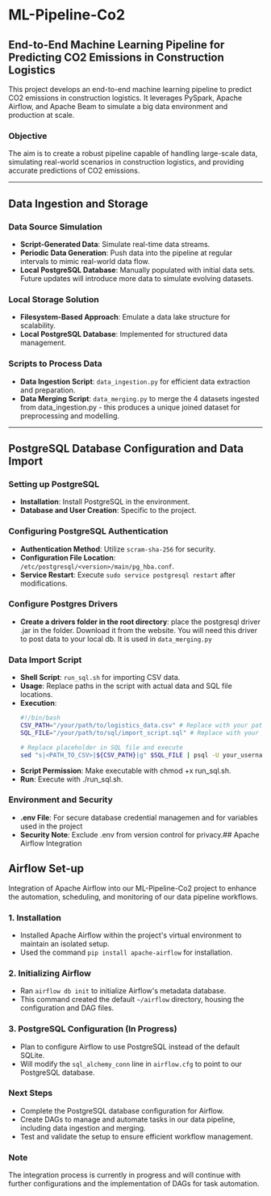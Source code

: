 # ML-Pipeline-Co2
## End-to-End Machine Learning Pipeline for Predicting CO2 Emissions in Construction Logistics

This project develops an end-to-end machine learning pipeline to predict CO2 emissions in construction logistics. It leverages PySpark, Apache Airflow, and Apache Beam to simulate a big data environment and production at scale.

### Objective
The aim is to create a robust pipeline capable of handling large-scale data, simulating real-world scenarios in construction logistics, and providing accurate predictions of CO2 emissions.

---

## Data Ingestion and Storage

### Data Source Simulation
- **Script-Generated Data**: Simulate real-time data streams.
- **Periodic Data Generation**: Push data into the pipeline at regular intervals to mimic real-world data flow.
- **Local PostgreSQL Database**: Manually populated with initial data sets. Future updates will introduce more data to simulate evolving datasets.

### Local Storage Solution
- **Filesystem-Based Approach**: Emulate a data lake structure for scalability.
- **Local PostgreSQL Database**: Implemented for structured data management.

### Scripts to Process Data
- **Data Ingestion Script**: `data_ingestion.py` for efficient data extraction and preparation.
- **Data Merging Script**: `data_merging.py` to merge the 4 datasets ingested from data_ingestion.py - this produces a unique joined dataset for preprocessing and modelling.
---

## PostgreSQL Database Configuration and Data Import

### Setting up PostgreSQL
- **Installation**: Install PostgreSQL in the environment.
- **Database and User Creation**: Specific to the project.

### Configuring PostgreSQL Authentication
- **Authentication Method**: Utilize `scram-sha-256` for security.
- **Configuration File Location**: `/etc/postgresql/<version>/main/pg_hba.conf`.
- **Service Restart**: Execute `sudo service postgresql restart` after modifications.

### Configure Postgres Drivers
- **Create a drivers folder in the root directory**: place the postgresql driver .jar in the folder. Download it from the website. You will need this driver to post data to your local db. It is used in `data_merging.py`

### Data Import Script
- **Shell Script**: `run_sql.sh` for importing CSV data.
- **Usage**: Replace paths in the script with actual data and SQL file locations.
- **Execution**:
   ```bash
   #!/bin/bash
   CSV_PATH="/your/path/to/logistics_data.csv" # Replace with your path
   SQL_FILE="/your/path/to/sql/import_script.sql" # Replace with your path

   # Replace placeholder in SQL file and execute
   sed "s|<PATH_TO_CSV>|${CSV_PATH}|g" $SQL_FILE | psql -U your_username -d your_database
- **Script Permission**: Make executable with chmod +x run_sql.sh.
- **Run**: Execute with ./run_sql.sh.

### Environment and Security
- **.env File**: For secure database credential managemen and for variables used in the project
- **Security Note**: Exclude .env from version control for privacy.## Apache Airflow Integration


## Airflow Set-up
Integration of Apache Airflow into our ML-Pipeline-Co2 project to enhance the automation, scheduling, and monitoring of our data pipeline workflows.

### 1. Installation
- Installed Apache Airflow within the project's virtual environment to maintain an isolated setup.
- Used the command `pip install apache-airflow` for installation.

### 2. Initializing Airflow
- Ran `airflow db init` to initialize Airflow's metadata database.
- This command created the default `~/airflow` directory, housing the configuration and DAG files.

### 3. PostgreSQL Configuration (In Progress)
- Plan to configure Airflow to use PostgreSQL instead of the default SQLite.
- Will modify the `sql_alchemy_conn` line in `airflow.cfg` to point to our PostgreSQL database.

### Next Steps

- Complete the PostgreSQL database configuration for Airflow.
- Create DAGs to manage and automate tasks in our data pipeline, including data ingestion and merging.
- Test and validate the setup to ensure efficient workflow management.

### Note
The integration process is currently in progress and will continue with further configurations and the implementation of DAGs for task automation.
